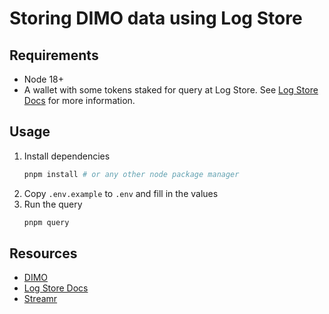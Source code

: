 # Storing DIMO data using Log Store

## Requirements

- Node 18+
- A wallet with some tokens staked for query at Log Store. See [Log Store Docs](https://docs.logstore.usher.so/network/cli/query-stake) for more information.

## Usage

1. Install dependencies
    ```bash
    pnpm install # or any other node package manager
    ```
2. Copy `.env.example` to `.env` and fill in the values
3. Run the query
    ```bash
    pnpm query
    ```

## Resources
- [DIMO](https://dimo.zone/)
- [Log Store Docs](https://docs.logstore.usher.so/)
- [Streamr](https://streamr.network/)